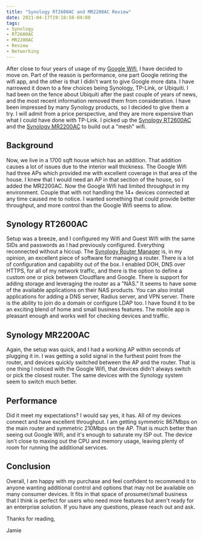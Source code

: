 ```yaml
---
title: "Synology RT2600AC and MR2200AC Review"
date: 2021-04-17T19:10:58-04:00
tags:
- Synology
- RT2600AC
- MR2200AC
- Review
- Networking
---
```


After close to four years of usage of my [Google Wifi](https://www.phillipsj.net/posts/review-google-wifi/), I have decided to move on. Part of the reason is performance, one part Google retiring the wifi app, and the other is that I didn't want to give Google more data. I have narrowed it down to a few choices being Synology, TP-Link, or Ubiquiti. I had been on the fence about Ubiquiti after the past couple of years of news, and the most recent information removed them from consideration. I have been impressed by many Synology products, so I decided to give them a try. I will admit from a price perspective, and they are more expensive than what I could have done with TP-Link. I picked up the [Synology RT2600AC](https://www.synology.com/en-us/products/RT2600ac) and the [Synology MR2200AC](https://www.synology.com/en-us/products/MR2200ac) to build out a "mesh" wifi.

## Background

Now, we live in a 1700 sqft house which has an addition. That addition causes a lot of issues due to the interior wall thickness. The Google Wifi had three APs which provided me with excellent coverage in that area of the house. I knew that I would need an AP in that section of the house, so I added the MR2200AC. Now the Google Wifi had limited throughput in my environment. Couple that with not handling the 14+ devices connected at any time caused me to notice. I wanted something that could provide better throughput, and more control than the Google Wifi seems to allow.

## Synology RT2600AC

Setup was a breeze, and I configured my Wifi and Guest Wifi with the same SIDs and passwords as I had previously configured. Everything reconnected without a hiccup. The [Synology Router Manager](https://www.synology.com/en-us/srm) is, in my opinion, an excellent piece of software for managing a router. There is a lot of configuration and capability out of the box. I enabled DOH, DNS over HTTPS, for all of my network traffic, and there is the option to define a custom one or pick between Cloudflare and Google. There is support for adding storage and leveraging the router as a "NAS." It seems to have some of the available applications on their NAS products. You can also install applications for adding a DNS server, Radius server, and VPN server. There is the ability to join do a domain or configure LDAP too. I have found it to be an exciting blend of home and small business features. The mobile app is pleasant enough and works well for checking devices and traffic.

## Synology MR2200AC

Again, the setup was quick, and I had a working AP within seconds of plugging it in. I was getting a solid signal in the furthest point from the router, and devices quickly switched between the AP and the router. That is one thing I noticed with the Google Wifi, that devices didn't always switch or pick the closest router. The same devices with the Synology system seem to switch much better.

## Performance

Did it meet my expectations? I would say yes, it has. All of my devices connect and have excellent throughput. I am getting symmetric 867Mbps on the main router and symmetric 210Mbps on the AP. That is much better than seeing out Google Wifi, and it's enough to saturate my ISP out. The device isn't close to maxing out the CPU and memory usage, leaving plenty of room for running the additional services.

## Conclusion

Overall, I am happy with my purchase and feel confident to recommend it to anyone wanting additional control and options that may not be available on many consumer devices. It fits in that space of prosumer/small business that I think is perfect for users who need more features but aren't ready for an enterprise solution. If you have any questions, please reach out and ask.

Thanks for reading,

Jamie
